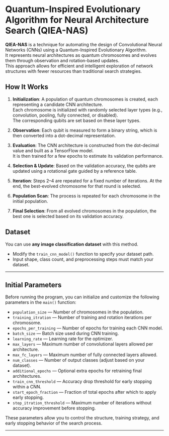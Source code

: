 # Quantum-Inspired Evolutionary Algorithm for Neural Architecture Search (QIEA-NAS)

**QIEA-NAS** is a technique for automating the design of Convolutional Neural Networks (CNNs) using a Quantum-Inspired Evolutionary Algorithm.  
It represents neural architectures as quantum chromosomes and evolves them through observation and rotation-based updates.  
This approach allows for efficient and intelligent exploration of network structures with fewer resources than traditional search strategies.

##  How It Works

1. **Initialization**: A population of quantum chromosomes is created, each representing a candidate CNN architecture.  
   Each chromosome is initialized with randomly selected layer types (e.g., convolution, pooling, fully connected, or disabled).  
   The corresponding qubits are set based on these layer types.

2. **Observation**: Each qubit is measured to form a binary string, which is then converted into a dot-decimal representation.

3. **Evaluation**: The CNN architecture is constructed from the dot-decimal value and built as a TensorFlow model.  
   It is then trained for a few epochs to estimate its validation performance.

4. **Selection & Update**: Based on the validation accuracy, the qubits are updated using a rotational gate guided by a reference table.

5. **Iteration**: Steps 2–4 are repeated for a fixed number of iterations. At the end, the best-evolved chromosome for that round is selected.

6. **Population Scan**: The process is repeated for each chromosome in the initial population.

7. **Final Selection**: From all evolved chromosomes in the population, the best one is selected based on its validation accuracy.


##  Dataset

You can use **any image classification dataset** with this method.

- Modify the `train_cnn_model()` function to specify your dataset path.
- Input shape, class count, and preprocessing steps must match your dataset.

---

##  Initial Parameters


Before running the program, you can initialize and customize the following parameters in the `main()` function:

- `population_size` — Number of chromosomes in the population.
- `training_itration` — Number of training and rotation iterations per chromosome.
- `epochs_per_training` — Number of epochs for training each CNN model.
- `batch_size` — Batch size used during CNN training.
- `learning_rate` — Learning rate for the optimizer.
- `max_layers` — Maximum number of convolutional layers allowed per architecture.
- `max_fc_layers` — Maximum number of fully connected layers allowed.
- `num_classes` — Number of output classes (adjust based on your dataset).
- `additional_epochs` — Optional extra epochs for retraining final architectures.
- `train_cnn_threshold` — Accuracy drop threshold for early stopping within a CNN.
- `start_epoch_fraction` — Fraction of total epochs after which to apply early stopping.
- `stop_itration_threshold` — Maximum number of iterations without accuracy improvement before stopping.

These parameters allow you to control the structure, training strategy, and early stopping behavior of the search process.

---

